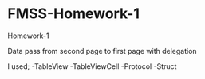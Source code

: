 # FMSS-Homework-1
Homework-1

Data pass from second page to first page with delegation

I used;
-TableView
-TableViewCell
-Protocol
-Struct

